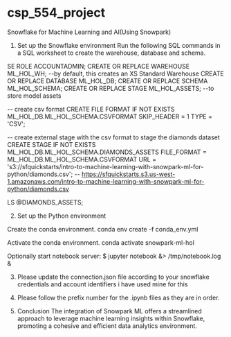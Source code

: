 # csp_554_project
Snowflake for Machine Learning and AI(Using Snowpark)


1) Set up the Snowflake environment
Run the following SQL commands in a SQL worksheet to create the warehouse, database and schema.

SE ROLE ACCOUNTADMIN;
CREATE OR REPLACE WAREHOUSE ML_HOL_WH; --by default, this creates an XS Standard Warehouse
CREATE OR REPLACE DATABASE ML_HOL_DB;
CREATE OR REPLACE SCHEMA ML_HOL_SCHEMA;
CREATE OR REPLACE STAGE ML_HOL_ASSETS; --to store model assets

-- create csv format
CREATE FILE FORMAT IF NOT EXISTS ML_HOL_DB.ML_HOL_SCHEMA.CSVFORMAT 
    SKIP_HEADER = 1 
    TYPE = 'CSV';

-- create external stage with the csv format to stage the diamonds dataset
CREATE STAGE IF NOT EXISTS ML_HOL_DB.ML_HOL_SCHEMA.DIAMONDS_ASSETS 
    FILE_FORMAT = ML_HOL_DB.ML_HOL_SCHEMA.CSVFORMAT 
    URL = 's3://sfquickstarts/intro-to-machine-learning-with-snowpark-ml-for-python/diamonds.csv';
    -- https://sfquickstarts.s3.us-west-1.amazonaws.com/intro-to-machine-learning-with-snowpark-ml-for-python/diamonds.csv

LS @DIAMONDS_ASSETS;



2)  Set up the Python environment

Create the conda environment.
conda env create -f conda_env.yml

Activate the conda environment.
conda activate snowpark-ml-hol

Optionally start notebook server:
$ jupyter notebook &> /tmp/notebook.log &


3) Please update the connection.json file according to your snowflake credentials and account identifiers i have used mine for this

4) Please follow the prefix number for the .ipynb files as they are in order.

5) Conclusion
The integration of Snowpark ML offers a streamlined approach to leverage machine learning insights within Snowflake, promoting a cohesive and efficient data analytics environment.
